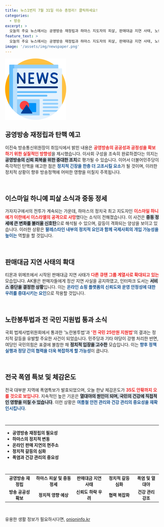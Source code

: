 ```yaml
---
title: 뉴스1번지 7월 31일 이슈 총정리! 클릭하세요!
categories:
  - 방송
excerpt: >
  오늘의 주요 뉴스에서는 공영방송 재정립과 하마스 지도자의 피살, 판매대금 지연 사태, 노란봉투법 통과, 그리고 전국적인 폭염 특보 소식이 전해집니다. 클릭해 자세한 내용을 확인하세요!
feature_text: >
  오늘의 주요 뉴스에서는 공영방송 재정립과 하마스 지도자의 피살, 판매대금 지연 사태, 노란봉투법 통과, 그리고 전국적인 폭염 특보 소식이 전해집니다. 클릭해 자세한 내용을 확인하세요!
image: '/assets/img/newspaper.png'
---
```


<p><img src="/assets/img/newspaper.png" alt="kimp 속보" /></p>

<h2 data-ke-size="size26">공영방송 재정립과 탄핵 예고</h2>

<p data-ke-size="size16">이진숙 방송통신위원장이 취임식에서 밝힌 내용은 <b><span style="color: #ee2323;">공영방송의 공공성과 공정성을 확보하기 위한 실질적인 방향성</span></b>을 제시했습니다. 이사회 구성을 조속히 완료하겠다는 의지는 <b><span style="background-color: #21538527;">공영방송의 신뢰 회복을 위한 중대한 조치</span></b>로 평가될 수 있습니다. 이어서 더불어민주당이 즉각적인 탄핵을 예고한 점은 <b><span style="color: #1a5490;">정치적 긴장을 한층 더 고조시킬 요소</span></b>가 될 것이며, 이러한 정치적 상황이 향후 방송정책에 어떠한 영향을 미칠지 주목됩니다.</p>

<p data-ke-size="size16">&nbsp;</p>

<h2 data-ke-size="size26">이스마일 하니예 피살 소식과 중동 정세</h2>

<p data-ke-size="size16">가자지구에서의 전투가 계속되는 가운데, 하마스의 정치국 최고 지도자인 <b><span style="color: #ee2323;">이스마일 하니예가 이란에서 이스라엘의 공격으로 사망</span></b>했다는 소식이 전해졌습니다. 이 사건은 <b><span style="background-color: #21538527;">중동 정세에 큰 변화를 불러올 신호탄</span></b>으로 해석될 수 있으며, 갈등이 격화되는 양상을 보이고 있습니다. 이러한 상황은 <b><span style="color: #1a5490;">팔레스타인 내부의 정치적 요인과 함께 국제사회의 개입 가능성을 높이는</span></b> 역할을 할 것입니다.</p>

<p data-ke-size="size16">&nbsp;</p>

<h2 data-ke-size="size26">판매대금 지연 사태의 확대</h2>

<p data-ke-size="size16">티몬과 위메프에서 시작된 판매대금 지연 사태가 <b><span style="color: #ee2323;">다른 큐텐 그룹 계열사로 확대되고 있는</span></b> 모습입니다. AK몰은 판매자들에게 정산 지연 사실을 공지하였고, 인터파크 도서는 <b><span style="background-color: #21538527;">서비스 중단을 결정한 상황</span></b>입니다. 이는 <b><span style="color: #1a5490;">온라인 쇼핑 플랫폼의 신뢰도와 운영 안정성에 대한 우려를 증대시키는 요인</span></b>으로 작용할 것입니다.</p>

<p data-ke-size="size16">&nbsp;</p>

<h2 data-ke-size="size26">노란봉투법과 전 국민 지원법 통과 소식</h2>

<p data-ke-size="size16">국회 법제사법위원회에서 통과한 '노란봉투법'과 <b><span style="color: #ee2323;">'전 국민 25만원 지원법'</span></b>의 결과는 정치적 갈등을 유발할 주요한 사건이 되었습니다. 민주당과 기타 야당이 강행 처리한 반면, 여당인 국민의힘은 표결에 불참한 채 <b><span style="background-color: #21538527;">정치적 입장을 고수한</span></b> 모습입니다. 이는 <b><span style="color: #1a5490;">향후 정책 실행과 정당 간의 협력을 더욱 복잡하게 할 가능성</span></b>이 큽니다.</p>

<p data-ke-size="size16">&nbsp;</p>

<h2 data-ke-size="size26">전국 폭염 특보 및 체감온도</h2>

<p data-ke-size="size16">전국 대부분 지역에 폭염특보가 발효되었으며, 오늘 한낮 체감온도가 <b><span style="color: #ee2323;">35도 안팎까지 오를 것으로 보입니다</span></b>. 지속적인 높은 기온은 <b><span style="background-color: #21538527;">열대야의 원인이 되며, 국민의 건강에 직접적인 영향을 미칠 수 있습니다</span></b>. 이런 상황은 <b><span style="color: #1a5490;">여름철 안전 관리와 건강 관리의 중요성을 재확인시킵니다</span></b>.</p>

<p data-ke-size="size16">&nbsp;</p> 

<hr> 

<ul>
  <li><b>공영방송 재정립의 필요성</b></li>
  <li><b>하마스의 정치적 변동</b></li>
  <li><b>온라인 판매 지연의 현주소</b></li>
  <li><b>정치적 갈등의 심화</b></li>
  <li><b>폭염과 건강 관리의 중요성</b></li>
</ul>

<p data-ke-size="size16">&nbsp;</p>

<table style="width: 100%; border-collapse: collapse;">
  <tr>
    <td style="text-align: center; height: 17px;"><b>공영방송 재정립</b></td>
    <td style="text-align: center; height: 17px;"><b>하마스 피살 및 중동 정세</b></td>
    <td style="text-align: center; height: 17px;"><b>판매대금 지연 사태</b></td>
    <td style="text-align: center; height: 17px;"><b>정치적 갈등 심화</b></td>
    <td style="text-align: center; height: 17px;"><b>폭염 및 열대야</b></td>
  </tr>
  <tr>
    <td style="text-align: center; height: 17px;"><b>방송 공공성 확보</b></td>
    <td style="text-align: center; height: 17px;"><b>정치적 영향 예상</b></td>
    <td style="text-align: center; height: 17px;"><b>신뢰도 하락 우려</b></td>
    <td style="text-align: center; height: 17px;"><b>협력 복잡화</b></td>
    <td style="text-align: center; height: 17px;"><b>건강 관리 강조</b></td>
  </tr>
</table>

<p data-ke-size="size16">&nbsp;</p>
유용한 생활 정보가 필요하시다면, <a href="https://onioninfo.kr" rel="dofollow">onioninfo.kr</a>


